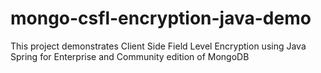# mongo-csfl-encryption-java-demo
This project demonstrates Client Side Field Level Encryption using Java Spring for Enterprise and Community edition of MongoDB
